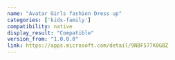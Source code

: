 ```yaml
---
name: "Avatar Girls fashion Dress up"
categories: ['kids-family']
compatibility: native
display_result: "Compatible"
version_from: "1.0.0.0"
link: https://apps.microsoft.com/detail/9NBF577K0GBZ
---
```

